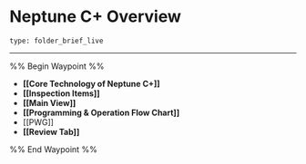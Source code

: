 # Neptune C+ Overview
 
```ccard
type: folder_brief_live
```
 
---
%% Begin Waypoint %%
- **[[Core Technology of Neptune C+]]**
- **[[Inspection Items]]**
- **[[Main View]]**
- **[[Programming & Operation Flow Chart]]**
- [[PWG]]
- **[[Review Tab]]**

%% End Waypoint %%